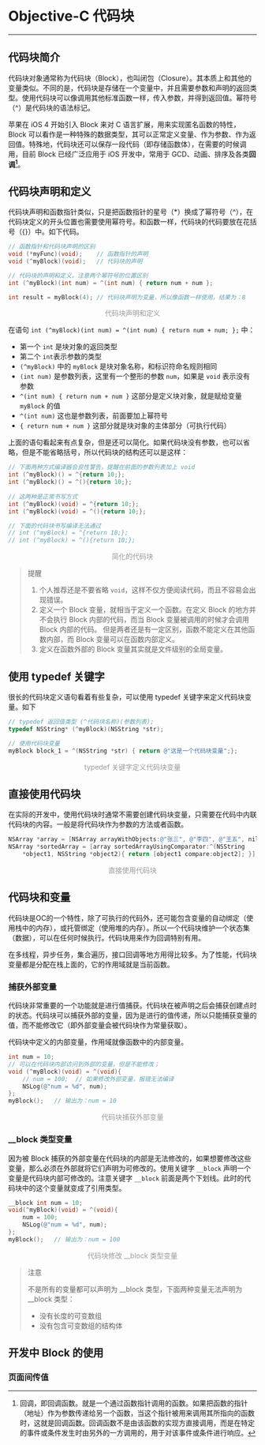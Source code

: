 # Objective-C 代码块

---

## 代码块简介

代码块对象通常称为代码块（Block），也叫闭包（Closure）。其本质上和其他的变量类似。不同的是，代码块是存储在一个变量中，并且需要参数和声明的返回类型。使用代码块可以像调用其他标准函数一样，传入参数，并得到返回值。幂符号（\^）是代码块的语法标记。

苹果在 iOS 4 开始引入 Block 来对 C 语言扩展，用来实现匿名函数的特性，Block 可以看作是一种特殊的数据类型，其可以正常定义变量、作为参数、作为返回值。特殊地，代码块还可以保存一段代码（即存储函数体），在需要的时候调用，目前 Block 已经广泛应用于 iOS 开发中，常用于 GCD、动画、排序及各类**回调[^回调]**。

[^回调]: 回调，即回调函数。就是一个通过函数指针调用的函数。如果把函数的指针（地址）作为参数传递给另一个函数，当这个指针被用来调用其所指向的函数时，这就是回调函数。回调函数不是由该函数的实现方直接调用，而是在特定的事件或条件发生时由另外的一方调用的，用于对该事件或条件进行响应。

## 代码块声明和定义

代码块声明和函数指针类似，只是把函数指针的星号（*）换成了幂符号（\^），在代码块定义的开头位置也需要使用幂符号。和函数一样，代码块的代码要放在花括号（{}）中。如下代码。

```Objective-C
// 函数指针和代码块声明的区别
void (*myFunc)(void);    // 函数指针的声明
void (^myBlock)(void);   // 代码块的声明

// 代码块的声明和定义。注意两个幂符号的位置区别
int (^myBlock)(int num) = ^(int num) { return num + num }; 

int result = myBlock(4); // 代码块声明为变量，所以像函数一样使用，结果为：8
``` 

<p style="text-align:center;color:#999999;font-size:14px"> 代码块声明和定义 </p>

在语句 `int (^myBlock)(int num) = ^(int num) { return num + num; };` 中：

- 第一个 `int` 是块对象的返回类型
- 第二个 `int`表示参数的类型
- `(^myBlock)` 中的 `myBlock` 是块对象名称，和标识符命名规则相同
- `(int num)` 是参数列表，这里有一个整形的参数 `num`，如果是 `void` 表示没有参数
- `^(int num) { return num + num }` 这部分是定义块对象，就是赋给变量 `myBlock` 的值
- `^(int num)` 这也是参数列表，前面要加上幂符号
- `{ return num + num }` 这部分就是块对象的主体部分（可执行代码）

上面的语句看起来有点复杂，但是还可以简化。如果代码块没有参数，也可以省略，但是不能省略括号，所以代码块的结构还可以是这样：

```Objective-C
// 下面两种方式编译器会良性警告，提醒在前面的参数列表加上 void
int (^myBlock)() = ^{return 10;};
int (^myBlock)() = ^(){return 10;};
  
// 这两种是正常书写方式
int (^myBlock)(void) = ^{return 10;};
int (^myBlock)(void) = ^(){return 10;};

// 下面的代码块书写编译无法通过
// int (^myBlock) = ^{return 10;};
// int (^myBlock) = ^(){return 10;};
```
<p style="text-align:center;color:#999999;font-size:14px"> 简化的代码块 </p>

> <i class="fas fa-exclamation-circle"></i> 提醒
> 
> 1. 个人推荐还是不要省略 `void`，这样不仅方便阅读代码，而且不容易会出现错误。
> 2. 定义一个 Block 变量，就相当于定义一个函数。在定义 Block 的地方并不会执行 Block 内部的代码，而当 Block 变量被调用的时候才会调用 Block 内部的代码。
> 但是两者还是有一定区别，函数不能定义在其他函数内部，而 Block 变量可以在函数内部定义。
> 3. 定义在函数外部的 Block 变量其实就是文件级别的全局变量。

## 使用 typedef 关键字

很长的代码块定义语句看着有些复杂，可以使用 typedef 关键字来定义代码块变量。如下

```Objective-C
// typedef 返回值类型 (^代码块名称)(参数列表);
typedef NSString* (^myBlock)(NSString *str);

// 使用代码块变量
myBlock block_1 = ^(NSString *str) { return @"这是一个代码块变量";};
``` 

<p style="text-align:center;color:#999999;font-size:14px"> typedef 关键字定义代码块变量 </p>

## 直接使用代码块

在实际的开发中，使用代码块时通常不需要创建代码块变量，只需要在代码中内联代码块的内容。一般是将代码块作为参数的方法或者函数。

```Objective-C
NSArray *array = [NSArray arrayWithObjects:@"张三", @"李四", @"王五", nil];
NSArray *sortedArray = [array sortedArrayUsingComparator:^(NSString
    *object1, NSString *object2){ return [object1 compare:object2]; }];
```

<p style="text-align:center;color:#999999;font-size:14px"> 直接使用代码块 </p>

## 代码块和变量

代码块是OC的一个特性，除了可执行的代码外，还可能包含变量的自动绑定（使用栈中的内存），或托管绑定（使用堆的内存）。所以一个代码块维护一个状态集（数据），可以在任何时候执行。代码块用来作为回调特别有用。

在多线程，异步任务，集合遍历，接口回调等地方用得比较多。为了性能，代码块变量都是分配在栈上面的，它的作用域就是当前函数。

### 捕获外部变量

代码块非常重要的一个功能就是进行值捕获。代码块在被声明之后会捕获创建点时的状态。代码块可以捕获外部的变量，因为是进行的值传递，所以只能捕获变量的值，而不能修改它（即外部变量会被代码块作为常量获取）。

代码块中定义的内部变量，作用域就像函数中的内部变量。

```Objective-C
int num = 10;
// 可以在代码块内部访问到外部的变量，但是不能修改；    
void (^myBlock)(void) = ^(void){
    // num = 100;  // 如果修改外部变量，报错无法编译
    NSLog(@"num = %d", num);   
};  
myBlock();   // 输出为：num = 10
```

<p style="text-align:center;color:#999999;font-size:14px"> 代码块捕获外部变量 </p>

### __block 类型变量

因为被 Block 捕获的外部变量在代码块的内部是无法修改的，如果想要修改这些变量，那么必须在外部就将它们声明为可修改的。使用关键字 `__block` 声明一个变量是代码块内部可修改的。注意关键字 `__block` 前面是两个下划线。此时的代码块中的这个变量就变成了引用类型。

```Objective-C
__block int num = 10;
void(^myBlock)(void) = ^(void){
    num = 100; 
    NSLog(@"num = %d", num);   
};  
myBlock();   // 输出为：num = 100
```

<p style="text-align:center;color:#999999;font-size:14px"> 代码块修改 __block 类型变量 </p>

> <i class="fas fa-exclamation-circle"></i> 注意
> 
> 不是所有的变量都可以声明为 __block 类型，下面两种变量无法声明为 __block 类型：
> 
> - 没有长度的可变数组
> - 没有包含可变数组的结构体

## 开发中 Block 的使用

### 页面间传值



<head> 
<script defer src="https://use.fontawesome.com/releases/v5.0.13/js/all.js"></script> 
<script defer src="https://use.fontawesome.com/releases/v5.0.13/js/v4-shims.js"></script> 
</head> 
<link rel="stylesheet" href="https://use.fontawesome.com/releases/v5.0.13/css/all.css">

